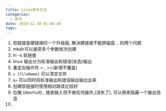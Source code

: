 ```yaml
---
title: Linux命令大全
categories:
  - 读书
date: 2019-12-30 01:46:48
tags:
---
```


1. 软链接是硬链接的一个升级版, 解决硬链接不能跨磁盘 .. 的两个问题
2. mkdir可以接受多个参数依次创建
3. ln -s 软链接
4. linux 输出分为标准输出和错误(状态)输出
5. 重定向操作符 > , >>(新增不覆盖)
6. `> [fileName]` 可以清空文件
7. `&>` 可以同时将标准输出和错误输出输出出来
8. 创建软链接时使用相对路径比较好
9. 位桶 (dev/null) , 接收输入但不做任何操作,(消失了), 可以用来隐藏一个输出信息
10. 